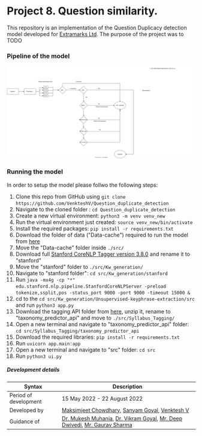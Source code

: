 # Project 8. Question similarity.

This repository is an implementation of the Question Duplicacy detection model developed for [Extramarks Ltd](https://www.extramarks.com). The purpose of the project was to TODO

### Pipeline of the model

<img src="./Project-8-workflow.drawio.svg">


### Running the model

In order to setup the model please follwo the following steps:
1. Clone this repo from GitHub using `git clone https://github.com/VenkteshV/Question_duplicate_detection`
2. Navigate to the cloned folder : `cd Question_duplicate_detection`
3. Create a new virtual environment: `python3 -m venv venv_new`
4. Run the virtual environment just created: `source venv_new/bin/activate`
5. Install the required packages: `pip install -r requirements.txt`
6. Download the folder of data ("Data-cache") required to run the model from [here](https://drive.google.com/drive/folders/1CkCtTPEgiYcyn7iLKbx0-CruiDRRi538?usp=sharing)
7. Move the "Data-cache" folder inside `./src/`
8. Download full [Stanford CoreNLP Tagger version 3.8.0](http://nlp.stanford.edu/software/stanford-corenlp-full-2018-02-27.zip) and rename it to "stanford"
9. Move the "stanford" folder to `./src/Kw_generation/`
10. Navigate to "stanford folder": `cd src/Kw_generation/stanford`
11. Run `java -mx4g -cp "*" edu.stanford.nlp.pipeline.StanfordCoreNLPServer -preload tokenize,ssplit,pos -status_port 9000 -port 9000 -timeout 15000 &`
12. cd to the `cd src/Kw_generation/Unsupervised-keyphrase-extraction/src` and run `python3 app.py`
13. Download the tagging API folder from [here](https://drive.google.com/file/d/1T2-vV-ZxtqvUCcWmLng934dLXGgIVLPy/view), unzip it, rename to  "taxonomy_predictor_api" and move to `./src/Syllabus_Tagging/`
14. Open a new terminal and navigate to "taxonomy_predictor_api" folder: `cd src/Syllabus_Tagging/taxonomy_predictor_api`
15. Download the required libraries: `pip install -r requirements.txt`
16. Run `uvicorn app.main:app`
17. Open a new terminal and navigate to "src" folder: `cd src`
18. Run `python3 ui.py`

##### Development details

| Syntax                     | Description                                                                      |
| -----------                | -----------                                                                      |
| Period of development      | 15 May 2022 - 22 August 2022                                                     |
| Developed by               | [Maksimjeet Chowdhary](mailto:chowdharymaksimjeet@gmail.com), [Sanyam Goyal](mailto:sgoyal2508@gmail.com), [Venktesh V](mailto:venkteshv@iiitd.ac.in)|
| Guidance of                | [Dr. Mukesh Muhania](mailto:mukesh@iiitd.ac.in), [Dr. Vikram Goyal](mailto:vikram@iiitd.ac.in), [Mr. Deep Dwivedi](mailto:deepd@iiitd.ac.in), [Mr. Gaurav Sharma](mailto:gaurav.sharma@extramarks.com)|


 

